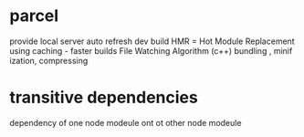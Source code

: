 # parcel
provide local server
auto refresh
dev build
HMR = Hot Module Replacement
using caching - faster builds
File Watching Algorithm (c++)
bundling , minif ization, compressing

# transitive dependencies
 dependency of one node modeule ont ot other node modeule
 